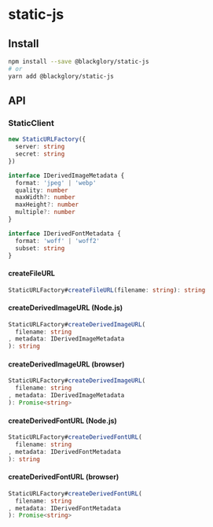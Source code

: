 # static-js

## Install

```sh
npm install --save @blackglory/static-js
# or
yarn add @blackglory/static-js
```

## API

### StaticClient

```ts
new StaticURLFactory({
  server: string
  secret: string
})
```

```ts
interface IDerivedImageMetadata {
  format: 'jpeg' | 'webp'
  quality: number
  maxWidth?: number
  maxHeight?: number
  multiple?: number
}
```

```ts
interface IDerivedFontMetadata {
  format: 'woff' | 'woff2'
  subset: string
}
```

#### createFileURL

```ts
StaticURLFactory#createFileURL(filename: string): string 
```

#### createDerivedImageURL (Node.js)

```ts
StaticURLFactory#createDerivedImageURL(
  filename: string
, metadata: IDerivedImageMetadata
): string 
```

#### createDerivedImageURL (browser)

```ts
StaticURLFactory#createDerivedImageURL(
  filename: string
, metadata: IDerivedImageMetadata
): Promise<string>
```

#### createDerivedFontURL (Node.js)

```ts
StaticURLFactory#createDerivedFontURL(
  filename: string
, metadata: IDerivedFontMetadata
): string
```

#### createDerivedFontURL (browser)

```ts
StaticURLFactory#createDerivedFontURL(
  filename: string
, metadata: IDerivedFontMetadata
): Promise<string>
```
